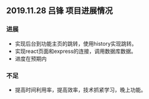 

## 2019.11.28 吕锋 项目进展情况

### 进展

* 实现后台到功能主页的跳转，使用history实现跳转。
* 实现react页面和express的连接，调用数据库数据。
* 进度在预期内

### 不足

* 提高时间利用率，提高效率，技术抓紧学习，晚上功能。